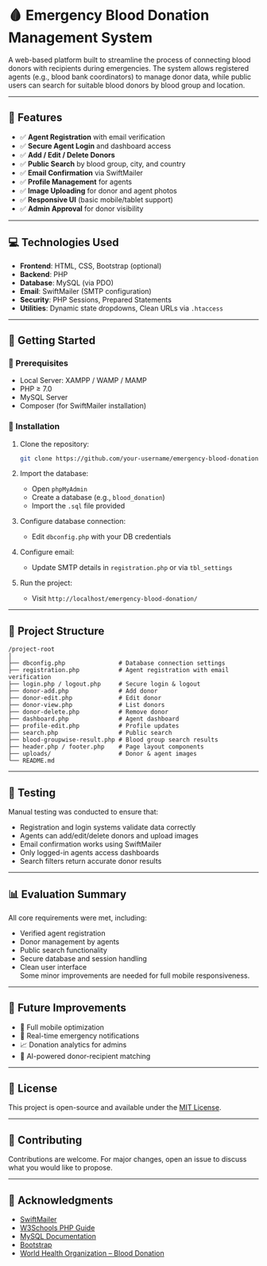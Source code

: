 # 🩸 Emergency Blood Donation Management System

A web-based platform built to streamline the process of connecting blood donors with recipients during emergencies. The system allows registered agents (e.g., blood bank coordinators) to manage donor data, while public users can search for suitable blood donors by blood group and location.

---

## 🔧 Features

- ✅ **Agent Registration** with email verification  
- ✅ **Secure Agent Login** and dashboard access  
- ✅ **Add / Edit / Delete Donors**  
- ✅ **Public Search** by blood group, city, and country  
- ✅ **Email Confirmation** via SwiftMailer  
- ✅ **Profile Management** for agents  
- ✅ **Image Uploading** for donor and agent photos  
- ✅ **Responsive UI** (basic mobile/tablet support)  
- ✅ **Admin Approval** for donor visibility  

---

## 💻 Technologies Used

- **Frontend**: HTML, CSS, Bootstrap (optional)  
- **Backend**: PHP  
- **Database**: MySQL (via PDO)  
- **Email**: SwiftMailer (SMTP configuration)  
- **Security**: PHP Sessions, Prepared Statements  
- **Utilities**: Dynamic state dropdowns, Clean URLs via `.htaccess`

---

## 🚀 Getting Started

### 🔹 Prerequisites

- Local Server: XAMPP / WAMP / MAMP  
- PHP ≥ 7.0  
- MySQL Server  
- Composer (for SwiftMailer installation)

### 🔹 Installation

1. Clone the repository:
   ```bash
   git clone https://github.com/your-username/emergency-blood-donation.git
   ```

2. Import the database:
   - Open `phpMyAdmin`
   - Create a database (e.g., `blood_donation`)
   - Import the `.sql` file provided

3. Configure database connection:
   - Edit `dbconfig.php` with your DB credentials

4. Configure email:
   - Update SMTP details in `registration.php` or via `tbl_settings`

5. Run the project:
   - Visit `http://localhost/emergency-blood-donation/`

---

## 📁 Project Structure

```
/project-root
│
├── dbconfig.php               # Database connection settings
├── registration.php           # Agent registration with email verification
├── login.php / logout.php     # Secure login & logout
├── donor-add.php              # Add donor
├── donor-edit.php             # Edit donor
├── donor-view.php             # List donors
├── donor-delete.php           # Remove donor
├── dashboard.php              # Agent dashboard
├── profile-edit.php           # Profile updates
├── search.php                 # Public search
├── blood-groupwise-result.php # Blood group search results
├── header.php / footer.php    # Page layout components
├── uploads/                   # Donor & agent images
└── README.md
```

---

## 🧪 Testing

Manual testing was conducted to ensure that:
- Registration and login systems validate data correctly  
- Agents can add/edit/delete donors and upload images  
- Email confirmation works using SwiftMailer  
- Only logged-in agents access dashboards  
- Search filters return accurate donor results  

---

## 📊 Evaluation Summary

All core requirements were met, including:
- Verified agent registration  
- Donor management by agents  
- Public search functionality  
- Secure database and session handling  
- Clean user interface  
Some minor improvements are needed for full mobile responsiveness.

---

## 📌 Future Improvements

- 📱 Full mobile optimization  
- 🔔 Real-time emergency notifications  
- 📈 Donation analytics for admins  
- 🤖 AI-powered donor-recipient matching

---

## 📃 License

This project is open-source and available under the [MIT License](LICENSE).

---

## 🤝 Contributing

Contributions are welcome. For major changes, open an issue to discuss what you would like to propose.

---

## 🙏 Acknowledgments

- [SwiftMailer](https://swiftmailer.symfony.com/)  
- [W3Schools PHP Guide](https://www.w3schools.com/php/)  
- [MySQL Documentation](https://dev.mysql.com/doc/)  
- [Bootstrap](https://getbootstrap.com/)  
- [World Health Organization – Blood Donation](https://www.who.int/news-room/fact-sheets/detail/blood-safety-and-availability)  
